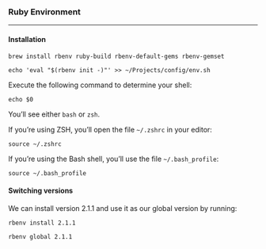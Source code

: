 ### Ruby Environment
---

#### Installation
```
brew install rbenv ruby-build rbenv-default-gems rbenv-gemset
```

```
echo 'eval "$(rbenv init -)"' >> ~/Projects/config/env.sh
```

Execute the following command to determine your shell:
```
echo $0
```
You’ll see either `bash` or `zsh`.

If you’re using ZSH, you’ll open the file `~/.zshrc` in your editor:
```
source ~/.zshrc
```

If you’re using the Bash shell, you’ll use the file `~/.bash_profile`:
```
source ~/.bash_profile
```

#### Switching versions
We can install version 2.1.1 and use it as our global version by running:

```
rbenv install 2.1.1
```

```
rbenv global 2.1.1
```
